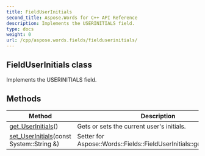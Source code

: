 ```yaml
---
title: FieldUserInitials
second_title: Aspose.Words for C++ API Reference
description: Implements the USERINITIALS field. 
type: docs
weight: 0
url: /cpp/aspose.words.fields/fielduserinitials/
---
```

## FieldUserInitials class


Implements the USERINITIALS field. 

## Methods

| Method | Description |
| --- | --- |
| [get_UserInitials](./get_userinitials/)() | Gets or sets the current user's initials.  |
| [set_UserInitials](./set_userinitials/)(const System::String &) | Setter for Aspose::Words::Fields::FieldUserInitials::get_UserInitials.  |
